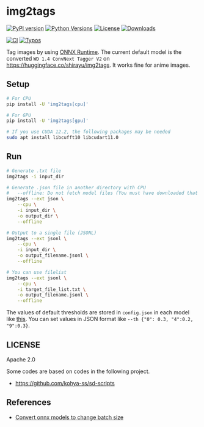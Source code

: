 
# img2tags

[![PyPI version](https://badge.fury.io/py/img2tags.svg)](https://badge.fury.io/py/img2tags)
[![Python Versions](https://img.shields.io/pypi/pyversions/img2tags.svg)](https://pypi.org/project/img2tags/)
[![License](https://img.shields.io/badge/License-Apache%202.0-blue.svg)](https://opensource.org/licenses/Apache-2.0)
[![Downloads](https://pepy.tech/badge/img2tags/week)](https://pepy.tech/project/img2tags)

[![CI](https://github.com/shirayu/img2tags/actions/workflows/ci.yml/badge.svg)](https://github.com/shirayu/img2tags/actions/workflows/ci.yml)
[![Typos](https://github.com/shirayu/img2tags/actions/workflows/typos.yml/badge.svg)](https://github.com/shirayu/img2tags/actions/workflows/typos.yml)

Tag images by using [ONNX Runtime](https://onnxruntime.ai/).
The current default model is the converted ``WD 1.4 ConvNext Tagger V2`` on <https://huggingface.co/shirayu/img2tags>.
It works fine for anime images.

## Setup

```bash
# For CPU
pip install -U 'img2tags[cpu]'

# For GPU
pip install -U 'img2tags[gpu]'

# If you use CUDA 12.2, the following packages may be needed
sudo apt install libcufft10 libcudart11.0
```

## Run

```bash
# Generate .txt file
img2tags -i input_dir

# Generate .json file in another directory with CPU
#   --offline: Do not fetch model files (You must have downloaded that model)
img2tags --ext json \
    --cpu \
    -i input_dir \
    -o output_dir \
    --offline

# Output to a single file (JSONL)
img2tags --ext jsonl \
    --cpu \
    -i input_dir \
    -o output_filename.jsonl \
    --offline

# You can use filelist
img2tags --ext jsonl \
    --cpu \
    -i target_file_list.txt \
    -o output_filename.jsonl \
    --offline
```

The values of default thresholds are stored in ``config.json`` in each model like [this](https://huggingface.co/shirayu/img2tags/blob/main/SmilingWolf__wd-v1-4-convnext-tagger-v2/config.json).
You can set values in JSON format like ``--th {"0": 0.3, "4":0.2, "9":0.3}``.

## LICENSE

Apache 2.0

Some codes are based on codes in the following project.

- <https://github.com/kohya-ss/sd-scripts>

## References

- [Convert onnx models to change batch size](https://github.com/onnx/onnx/issues/2182#issuecomment-881752539)
